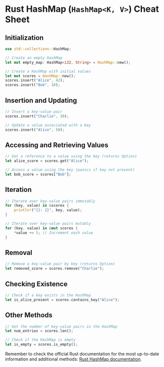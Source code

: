 # Rust HashMap (`HashMap<K, V>`) Cheat Sheet

## Initialization

```rust
use std::collections::HashMap;

// Create an empty HashMap
let mut empty_map: HashMap<i32, String> = HashMap::new();

// Create a HashMap with initial values
let mut scores = HashMap::new();
scores.insert("Alice", 42);
scores.insert("Bob", 18);
```

## Insertion and Updating

```rust
// Insert a key-value pair
scores.insert("Charlie", 30);

// Update a value associated with a key
scores.insert("Alice", 50);
```

## Accessing and Retrieving Values

```rust
// Get a reference to a value using the key (returns Option)
let alice_score = scores.get("Alice");

// Access a value using the key (panics if key not present)
let bob_score = scores["Bob"];
```

## Iteration

```rust
// Iterate over key-value pairs immutably
for (key, value) in &scores {
    println!("{}: {}", key, value);
}

// Iterate over key-value pairs mutably
for (key, value) in &mut scores {
    *value += 5; // Increment each value
}
```

## Removal

```rust
// Remove a key-value pair by key (returns Option)
let removed_score = scores.remove("Charlie");
```

## Checking Existence

```rust
// Check if a key exists in the HashMap
let is_alice_present = scores.contains_key("Alice");
```

## Other Methods

```rust
// Get the number of key-value pairs in the HashMap
let num_entries = scores.len();

// Check if the HashMap is empty
let is_empty = scores.is_empty();
```

Remember to check the official Rust documentation for the most up-to-date information and additional methods: [Rust HashMap documentation](https://doc.rust-lang.org/std/collections/struct.HashMap.html).
